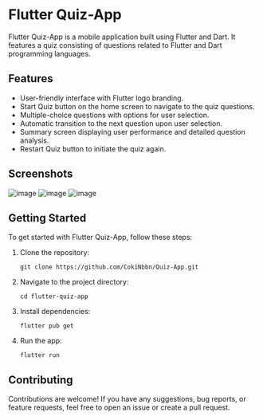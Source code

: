 # Flutter Quiz-App
Flutter Quiz-App is a mobile application built using Flutter and Dart. It features a quiz consisting of questions related to Flutter and Dart programming languages.

## Features
- User-friendly interface with Flutter logo branding.
- Start Quiz button on the home screen to navigate to the quiz questions.
- Multiple-choice questions with options for user selection.
- Automatic transition to the next question upon user selection.
- Summary screen displaying user performance and detailed question analysis.
- Restart Quiz button to initiate the quiz again.

## Screenshots
![image](https://github.com/CokiNbbn/Quiz-App/assets/150018412/0482554d-49f8-4c8b-ba8b-c76dbdda18c3)
![image](https://github.com/CokiNbbn/Quiz-App/assets/150018412/8a6e9f9b-f498-449e-ae1c-dbc5ab8cdd0a)
![image](https://github.com/CokiNbbn/Quiz-App/assets/150018412/3c08d26f-3114-424b-b44a-8c7907383425)

## Getting Started
To get started with Flutter Quiz-App, follow these steps:
1. Clone the repository:
   ```
   git clone https://github.com/CokiNbbn/Quiz-App.git
   ```
2. Navigate to the project directory:
   ```
   cd flutter-quiz-app
   ```
4. Install dependencies:
   ```
   flutter pub get
   ```
6. Run the app:
   ```
   flutter run
   ```

## Contributing
Contributions are welcome! If you have any suggestions, bug reports, or feature requests, feel free to open an issue or create a pull request.

